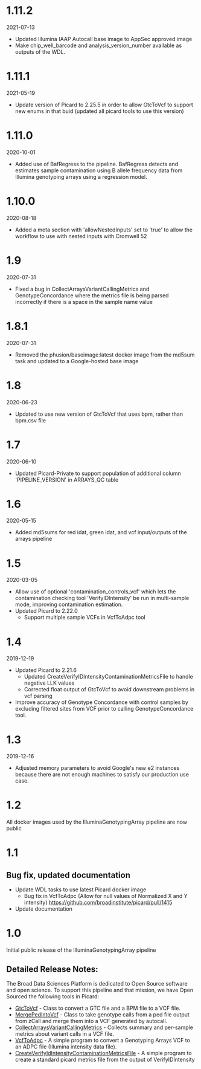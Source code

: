 # 1.11.2
2021-07-13

* Updated Illumina IAAP Autocall base image to AppSec approved image
* Make chip_well_barcode and analysis_version_number available as outputs of the WDL.

# 1.11.1
2021-05-19

* Update version of Picard to 2.25.5 in order to allow GtcToVcf to support new enums in that buid (updated all picard tools to use this version)

# 1.11.0
2020-10-01

* Added use of BafRegress to the pipeline.  BafRegress detects and estimates sample contamination using B allele frequency data from Illumina genotyping arrays using a regression model.

# 1.10.0
2020-08-18

* Added a meta section with 'allowNestedInputs' set to 'true' to allow the workflow to use with nested inputs with Cromwell 52

# 1.9
2020-07-31

* Fixed a bug in CollectArraysVariantCallingMetrics and GenotypeConcordance where the metrics file is 
  being parsed incorrectly if there is a space in the sample name value 
  
# 1.8.1
2020-07-31

* Removed the phusion/baseimage:latest docker image from the md5sum task and updated to a Google-hosted base image

# 1.8
2020-06-23

* Updated to use new version of GtcToVcf that uses bpm, rather than bpm.csv file

# 1.7
2020-06-10

*  Updated Picard-Private to support population of additional column 'PIPELINE_VERSION' in ARRAYS_QC table

# 1.6
2020-05-15

* Added md5sums for red idat, green idat, and vcf input/outputs of the arrays pipeline
 
# 1.5
2020-03-05

* Allow use of optional 'contamination_controls_vcf' which lets the contamination checking tool 'VerifyIDIntensity' be run in multi-sample mode, improving contamination estimation.  
* Updated Picard to 2.22.0
    * Support multiple sample VCFs in VcfToAdpc tool

# 1.4
2019-12-19

* Updated Picard to 2.21.6
    * Updated CreateVerifyIDIntensityContaminationMetricsFile to handle negative LLK values
    * Corrected float output of GtcToVcf to avoid downstream problems in vcf parsing 
* Improve accuracy of Genotype Concordance with control samples by excluding filtered sites from VCF prior to calling GenotypeConcordance tool.

# 1.3

2019-12-16

* Adjusted memory parameters to avoid Google's new e2 instances because there are not enough machines to satisfy our production use case.

# 1.2
All docker images used by the IlluminaGenotypingArray pipeline are now public

# 1.1

## Bug fix, updated documentation
* Update WDL tasks to use latest Picard docker image
    * Bug fix in VcfToAdpc (Allow for null values of Normalized X and Y intensity)  https://github.com/broadinstitute/picard/pull/1415
* Update documentation

# 1.0
Initial public release of the IlluminaGenotypingArray pipeline

## Detailed Release Notes:

The Broad Data Sciences Platform is dedicated to Open Source software and open science. To support this pipeline and that mission, we have Open Sourced the following tools in Picard: 

* [GtcToVcf](https://software.broadinstitute.org/gatk/documentation/tooldocs/current/picard_arrays_GtcToVcf.php) - Class to convert a GTC file and a BPM file to a VCF file.
* [MergePedIntoVcf](https://software.broadinstitute.org/gatk/documentation/tooldocs/current/picard_arrays_MergePedIntoVcf.php) - Class to take genotype calls from a ped file output from zCall and merge them into a VCF generated by autocall.
* [CollectArraysVariantCallingMetrics](https://software.broadinstitute.org/gatk/documentation/tooldocs/current/picard_arrays_CollectArraysVariantCallingMetrics.php) - Collects summary and per-sample metrics about variant calls in a VCF file.
* [VcfToAdpc](https://software.broadinstitute.org/gatk/documentation/tooldocs/current/picard_arrays_VcfToAdpc.php) - A simple program to convert a Genotyping Arrays VCF to an ADPC file (Illumina intensity data file).
* [CreateVerifyIdIntensityContaminationMetricsFile](https://software.broadinstitute.org/gatk/documentation/tooldocs/current/picard_arrays_CreateVerifyIDIntensityContaminationMetricsFile.php) - A simple program to create a standard picard metrics file from the output of VerifyIDIntensity

